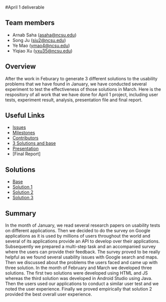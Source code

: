#April 1 deliverable

## Team members

* Arnab Saha (asaha@ncsu.edu)
* Song Ju (sju2@ncsu.edu)
* Ye Mao (ymao4@ncsu.edu)
* Yiqiao Xu (yxu35@ncsu.edu)

## Overview
After the work in Feburary to generate 3 different solutions to the usability problems that we have found in January, we have conducted several experiment to test the effectiveness of those solutions in March. Here is the respository of all work that we have done for April 1 project, including user tests, experiment result, analysis, presentation file and final report.

## Useful Links

* [Issues](https://github.com/arnabsaha1011/mypackse/issues)
* [Milestones](https://github.com/arnabsaha1011/mypackse/milestones)
* [Contributors](https://github.com/arnabsaha1011/mypackse/graphs/contributors)
* [3 Solutions and base](https://github.com/arnabsaha1011/mypackse/tree/master/Mar%201)
* [Presentation](https://github.com/arnabsaha1011/mypackse/tree/master/Apr%201/April%2021st%20Presentation)
* [Final Report]

## Solutions
* [Base](https://github.com/arnabsaha1011/mypackse/tree/master/Mar%201/base)
* [Solution 1](https://github.com/arnabsaha1011/mypackse/tree/master/Mar%201/Solution1)
* [Solution 2](https://github.com/arnabsaha1011/mypackse/tree/master/Mar%201/Solution2)
* [Solution 3](https://github.com/arnabsaha1011/mypackse/tree/master/Mar%201/Solution3)

## Summary

In the month of January,  we read several research papers on usability tests on different  applications. Then we decided to do the survey on Google applications as it is used by millions of users throughout the world and several of its applications provide an API to develop over their applications. Subsequently we prepared a multi-step task and an accompanied survey where the users can provide their feedback. The survey proved to be really helpful as we found several usability issues with Google search and maps. Then we discussed about the problems the users faced and came up with three solution. In the month of February and March we developed three solutions. The first two solutions were developed using HTML and JS whereas the third solution was developed in Android Studio using Java. Then the users used our applications to conduct a similar user test and we noted the user experience. Finally we proved empirically that solution 2 provided the best overall user experience.
